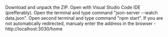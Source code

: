 Download and unpack the ZIP.
Open with Visual Studio Code IDE (prefferably).
Open the terminal and type command "json-server --watch data.json".
Open second terminal and type command "npm start".
If you are not automatically redirected, manualy enter the address in the browser - http://localhost:3030/home
